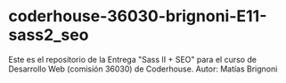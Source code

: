 # coderhouse-36030-brignoni-E11-sass2_seo
Este es el repositorio de la Entrega "Sass II + SEO" para el curso de Desarrollo Web (comisión 36030) de Coderhouse. Autor: Matías Brignoni

